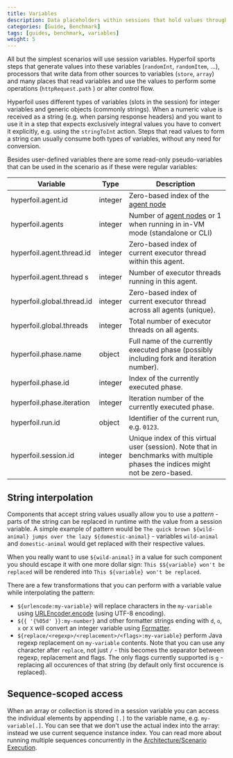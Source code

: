 ```yaml
---
title: Variables
description: Data placeholders within sessions that hold values throughout the execution of a benchmark scenario
categories: [Guide, Benchmark]
tags: [guides, benchmark, variables]
weight: 5
---
```


All but the simplest scenarios will use session variables. Hyperfoil sports steps that generate values into these variables (`randomInt`, `randomItem`, ...), processors that write data from other sources to variables (`store`, `array`) and many places that read variables and use the values to perform some operations (`httpRequest.path` ) or alter control flow.

Hyperfoil uses different types of variables (slots in the session) for integer variables and generic objects (commonly strings). When a numeric value is received as a string (e.g. when parsing response headers) and you want to use it in a step that expects exclusively integral values you have to convert it explicitly, e.g. using the `stringToInt` action. Steps that read values to form a string can usually consume both types of variables, without any need for conversion.

Besides user-defined variables there are some read-only pseudo-variables that can be used in the scenario as if these were regular variables:

| Variable                   | Type    | Description |
| -------------------------- | ------- | ----------- |
| hyperfoil.agent.id         | integer | Zero-based index of the [agent node](/docs/user-guide/benchmark/agents/) |
| hyperfoil.agents           | integer | Number of [agent nodes](/docs/user-guide/benchmark/agents/) or 1 when running in in-VM mode (standalone or CLI) |
| hyperfoil.agent.thread.id  | integer | Zero-based index of current executor thread within this agent. |
| hyperfoil.agent.thread s   | integer | Number of executor threads running in this agent. |
| hyperfoil.global.thread.id | integer | Zero-based index of current executor thread across all agents (unique). |
| hyperfoil.global.threads   | integer | Total number of executor threads on all agents. |
| hyperfoil.phase.name       | object  | Full name of the currently executed phase (possibly including fork and iteration number). |
| hyperfoil.phase.id         | integer | Index of the currently executed phase. |
| hyperfoil.phase.iteration  | integer | Iteration number of the currently executed phase. |
| hyperfoil.run.id           | object  | Identifier of the current run, e.g. `0123`. |
| hyperfoil.session.id       | integer | Unique index of this virtual user (session). Note that in benchmarks with multiple phases the indices might not be zero-based. |

## String interpolation

Components that accept string values usually allow you to use a *pattern* - parts of the string can be replaced in runtime with the value from a session variable. A simple example of pattern would be `The quick brown ${wild-animal} jumps over the lazy ${domestic-animal}` - variables `wild-animal` and `domestic-animal` would get replaced with their respective values.

When you really want to use `${wild-animal}` in a value for such component you should escape it with one more dollar sign: `This $${variable} won't be replaced` will be rendered into `This ${variable} won't be replaced`.

There are a few transformations that you can perform with a variable value while interpolating the pattern:
* `${urlencode:my-variable}` will replace characters in the `my-variable` using [URLEncoder.encode](https://docs.oracle.com/javase/7/docs/api/java/net/URLEncoder.html#encode(java.lang.String,%20java.lang.String)) (using UTF-8 encoding).
* `${{ '{%05d' }}:my-number}` and other formatter strings ending with `d`, `o`, `x` or `X` will convert an integer variable using [Formatter](https://docs.oracle.com/javase/7/docs/api/java/util/Formatter.html).
* `${replace/<regexp>/<replacement>/<flags>:my-variable}` perform Java regexp replacement on `my-variable` contents. Note that you can use any character after `replace`, not just `/` - this becomes the separator between regexp, replacement and flags. The only flags currently supported is `g` - replacing all occurences of that string (by default only first occurence is replaced).

## Sequence-scoped access

When an array or collection is stored in a session variable you can access the individual elements by appending `[.]` to the variable name, e.g. `my-variable[.]`. You can see that we don't use the actual index into the array: instead we use current sequence instance index. You can read more about running multiple sequences concurrently in the [Architecture/Scenario Execution](/docs/architecture/#scenario-execution).
